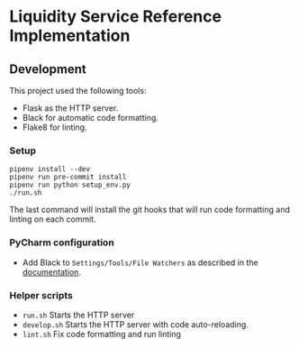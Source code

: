 # Liquidity Service Reference Implementation

## Development

This project used the following tools:

- Flask as the HTTP server.
- Black for automatic code formatting.
- Flake8 for linting.

### Setup

```shell script
pipenv install --dev
pipenv run pre-commit install
pipenv run python setup_env.py
./run.sh
```

The last command will install the git hooks that will run code formatting
and linting on each commit.

### PyCharm configuration
- Add Black to `Settings/Tools/File Watchers` as described in the [documentation][1].

### Helper scripts
- `run.sh` Starts the HTTP server
- `develop.sh` Starts the HTTP server with code auto-reloading.
- `lint.sh` Fix code formatting and run linting


[1]: https://black.readthedocs.io/en/stable/editor_integration.html
